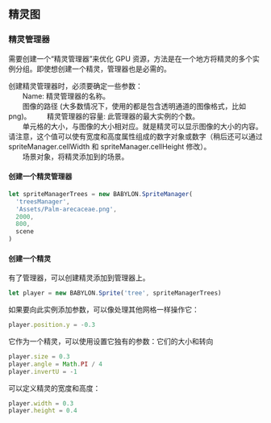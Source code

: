 ## 精灵图

### 精灵管理器

需要创建一个“精灵管理器”来优化 GPU 资源，方法是在一个地方将精灵的多个实例分组。即使想创建一个精灵，管理器也是必需的。

创建精灵管理器时，必须要确定一些参数：  
&emsp;&emsp;Name: 精灵管理器的名称。  
&emsp;&emsp;图像的路径 (大多数情况下，使用的都是包含透明通道的图像格式，比如 png)。
&emsp;&emsp;精灵管理器的容量: 此管理器的最大实例的个数。  
&emsp;&emsp;单元格的大小，与图像的大小相对应。就是精灵可以显示图像的大小的内容。请注意，这个值可以使有宽度和高度属性组成的数字对象或数字（稍后还可以通过 spriteManager.cellWidth 和 spriteManager.cellHeight 修改）。  
&emsp;&emsp;场景对象，将精灵添加到的场景。

#### 创建一个精灵管理器

```javascript
let spriteManagerTrees = new BABYLON.SpriteManager(
  'treesManager',
  'Assets/Palm-arecaceae.png',
  2000,
  800,
  scene
)
```

#### 创建一个精灵

有了管理器，可以创建精灵添加到管理器上。

```javascript
let player = new BABYLON.Sprite('tree', spriteManagerTrees)
```

如果要向此实例添加参数，可以像处理其他网格一样操作它：

```javascript
player.position.y = -0.3
```

它作为一个精灵，可以使用设置它独有的参数：它们的大小和转向

```javascript
player.size = 0.3
player.angle = Math.PI / 4
player.invertU = -1
```

可以定义精灵的宽度和高度：

```javascript
player.width = 0.3
player.height = 0.4
```
